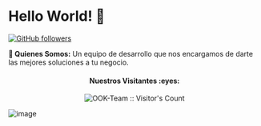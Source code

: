 # Hello World! 👋

[![GitHub followers](https://img.shields.io/github/followers/OOK-Team.svg?style=social&label=Follow&maxAge=2592000)](https://github.com/OOK-Team?tab=followers)

**💼 Quienes Somos:** Un equipo de desarrollo que nos encargamos de darte las mejores soluciones a tu negocio.

<h4 align="center">Nuestros Visitantes :eyes:</h4>

<p align="center"><img src="https://profile-counter.glitch.me/{OOK-Team}/count.svg" alt="OOK-Team :: Visitor's Count" /></p>


![image](https://user-images.githubusercontent.com/72852996/187352904-4b8f13b7-759d-4f4b-99ec-e10eb3b13521.png)
